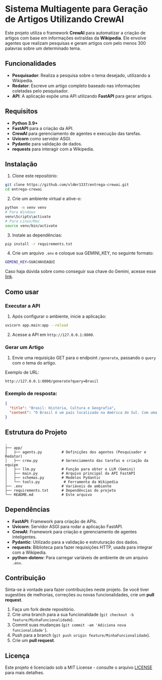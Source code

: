 
# Sistema Multiagente para Geração de Artigos Utilizando CrewAI

Este projeto utiliza o framework **CrewAI** para automatizar a criação de artigos com base em informações extraídas da **Wikipedia**. Ele envolve agentes que realizam pesquisas e geram artigos com pelo menos 300 palavras sobre um determinado tema.

## Funcionalidades

- **Pesquisador**: Realiza a pesquisa sobre o tema desejado, utilizando a Wikipedia.
- **Redator**: Escreve um artigo completo baseado nas informações coletadas pelo pesquisador.
- **API**: A aplicação expõe uma API utilizando **FastAPI** para gerar artigos.

## Requisitos

- **Python 3.9+**
- **FastAPI** para a criação da API.
- **CrewAI** para gerenciamento de agentes e execução das tarefas.
- **Uvicorn** como servidor ASGI.
- **Pydantic** para validação de dados.
- **requests** para interagir com a Wikipedia.

## Instalação

1. Clone este repositório:

```bash
git clone https://github.com/vldmr1337/entrega-crewai.git
cd entrega-crewai
```

2. Crie um ambiente virtual e ative-o:

```bash
python -m venv venv
# Para Windows
venv\Scripts\activate
# Para Linux/Mac
source venv/bin/activate
```

3. Instale as dependências:

```bash
pip install -r requirements.txt
```

4. Crie um arquivo `.env` e coloque sua GEMINI_KEY, no seguinte formato:

```bash
GEMINI_KEY=SUACHAVEAQUI
```

  Caso haja dúvida sobre como conseguir sua chave do Gemini, acesse esse [link](https://ai.google.dev/gemini-api/docs/api-key?hl=pt-br).

## Como usar

### Executar a API

1. Após configurar o ambiente, inicie a aplicação:

```bash
uvicorn app.main:app --reload
```

2. Acesse a API em `http://127.0.0.1:8000`.

### Gerar um Artigo

1. Envie uma requisição GET para o endpoint `/generate`, passando o `query` com o tema do artigo.

Exemplo de URL:
```
http://127.0.0.1:8000/generate?query=Brasil
```

### Exemplo de resposta:

```json
{
  "title": "Brasil: História, Cultura e Geografia",
  "content": "O Brasil é um país localizado na América do Sul. Com uma história rica, o Brasil..."
}
```

## Estrutura do Projeto

```
.
├── app/
│   ├── agents.py         # Definições dos agentes (Pesquisador e Redator)
│   ├── crew.py           # Gerenciamento das tarefas e criação da equipe
│   ├── llm.py            # Função para obter o LLM (Gemini)
│   ├── main.py           # Arquivo principal da API FastAPI
│   ├── schemas.py        # Modelos Pydantic
│   └── tools.py           # Ferramenta da Wikipedia
├── .env                  # Variáveis de ambiente
├── requirements.txt      # Dependências do projeto
└── README.md             # Este arquivo
```

## Dependências

- **FastAPI**: Framework para criação de APIs.
- **Uvicorn**: Servidor ASGI para rodar a aplicação FastAPI.
- **CrewAI**: Framework para criação e gerenciamento de agentes inteligentes.
- **Pydantic**: Utilizado para a validação e estruturação dos dados.
- **requests**: Biblioteca para fazer requisições HTTP, usada para integrar com a Wikipedia.
- **python-dotenv**: Para carregar variáveis de ambiente de um arquivo `.env`.

## Contribuição

Sinta-se à vontade para fazer contribuições neste projeto. Se você tiver sugestões de melhorias, correções ou novas funcionalidades, crie um **pull request**.

1. Faça um fork deste repositório.
2. Crie uma branch para a sua funcionalidade (`git checkout -b feature/MinhaFuncionalidade`).
3. Commit suas mudanças (`git commit -am 'Adiciona nova funcionalidade'`).
4. Push para a branch (`git push origin feature/MinhaFuncionalidade`).
5. Crie um **pull request**.

## Licença

Este projeto é licenciado sob a MIT License - consulte o arquivo [LICENSE](LICENSE) para mais detalhes.
